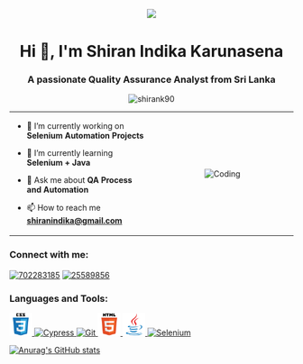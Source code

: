 <p align="center" ><img  src = "https://github.com/7oSkaaa/7oSkaaa/blob/main/Images/about_me.gif?raw=true" width = 100px></p>
<h1 align="center">Hi 👋, I'm Shiran Indika Karunasena</h1>
<h3 align="center">A passionate Quality Assurance Analyst from Sri Lanka</h3>
<!--<img align="right" alt="Coding" width="400" src="https://statusneo.com/wp-content/uploads/2023/03/GIF-image-1.gif"> -->

<p align="center"> 
    <img src="https://komarev.com/ghpvc/?username=shirank90&label=Profile%20views&color=0e75b6&style=flat" alt="shirank90" /> 
</p>

<table align="center">
<tr border="none">
<td width="50%" align="left">

- 🔭 I’m currently working on **Selenium Automation Projects**
- 🌱 I’m currently learning **Selenium + Java**
- 💬 Ask me about **QA Process and Automation**
- 📫 How to reach me **shiranindika@gmail.com**

  </td>
<td width="50%" align="center">

  <img align="center" alt="Coding" width="450" src="https://statusneo.com/wp-content/uploads/2023/03/GIF-image-1.gif">

  
  </td>
</tr>
</table>

<h3 align="left">Connect with me:</h3>
<p align="left">
<a href="https://www.linkedin.com/in/shiran-indika-karunasena-702283185/" target="blank"><img align="center" src="https://raw.githubusercontent.com/rahuldkjain/github-profile-readme-generator/master/src/images/icons/Social/linked-in-alt.svg" alt="702283185" height="30" width="40" /></a>
<a href="https://stackoverflow.com/users/25589856" target="blank"><img align="center" src="https://raw.githubusercontent.com/rahuldkjain/github-profile-readme-generator/master/src/images/icons/Social/stack-overflow.svg" alt="25589856" height="30" width="40" /></a>
</p>

<h3 align="left">Languages and Tools:</h3>
<p align="left"> 
    <a href="https://www.w3schools.com/css/" target="_blank" rel="noreferrer">
        <img src="https://raw.githubusercontent.com/devicons/devicon/master/icons/css3/css3-original-wordmark.svg" alt="CSS3" width="40" height="40"/>
    </a> 
    <a href="https://www.cypress.io" target="_blank" rel="noreferrer">
        <img src="https://raw.githubusercontent.com/simple-icons/simple-icons/6e46ec1fc23b60c8fd0d2f2ff46db82e16dbd75f/icons/cypress.svg" alt="Cypress" width="40" height="40"/>
    </a> 
    <a href="https://git-scm.com/" target="_blank" rel="noreferrer">
        <img src="https://www.vectorlogo.zone/logos/git-scm/git-scm-icon.svg" alt="Git" width="40" height="40"/>
    </a> 
    <a href="https://www.w3.org/html/" target="_blank" rel="noreferrer">
        <img src="https://raw.githubusercontent.com/devicons/devicon/master/icons/html5/html5-original-wordmark.svg" alt="HTML5" width="40" height="40"/>
    </a> 
    <a href="https://www.java.com" target="_blank" rel="noreferrer">
        <img src="https://raw.githubusercontent.com/devicons/devicon/master/icons/java/java-original.svg" alt="Java" width="40" height="40"/>
    </a> 
    <a href="https://www.selenium.dev" target="_blank" rel="noreferrer">
        <img src="https://raw.githubusercontent.com/detain/svg-logos/780f25886640cef088af994181646db2f6b1a3f8/svg/selenium-logo.svg" alt="Selenium" width="40" height="40"/>
    </a> 
</p>

[![Anurag's GitHub stats](https://github-readme-stats.vercel.app/api?username=ShiranK90&show_icons=true&theme=radical)](https://github.com/anuraghazra/github-readme-stats)

